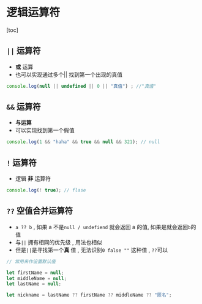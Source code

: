 # 逻辑运算符

[toc]

## `||` 运算符

- **或** 运算
- 也可以实现通过多个|| 找到第一个出现的真值

```js
console.log(null || undefined || 0 || "真值") ; //"真值"
```

## `&&` 运算符

- **与运算**
- 可以实现找到第一个假值

```js
console.log(1 && "haha" && true && null && 321); // null
```

## `!` 运算符

- 逻辑 **非** 运算符

```js
console.log(! true); // flase
```

## `??` **空值合并运算符**

- `a ?? b` , 如果 a 不是`null / undefiend` 就会返回 a 的值, 如果是就会返回`b`的值
- 与`||` 拥有相同的优先级 , 用法也相似
- 但是`||`是寻找第一个**真** 值 , 无法识别`0 false ""` 这种值 , `??`可以

```js
// 常用来作设置默认值

let firstName = null;
let middleName = null;
let lastName = null;

let nickname = lastName ?? firstName ?? middleName ?? "匿名";
```
